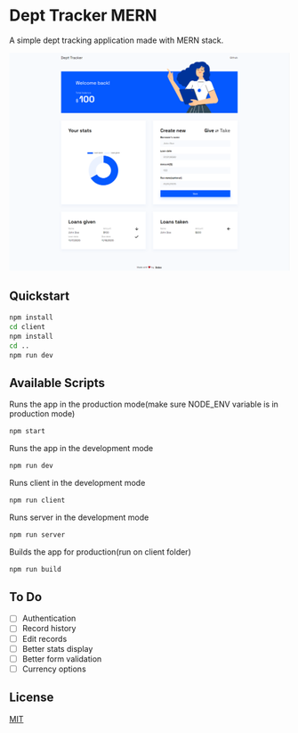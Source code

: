 # Dept Tracker MERN

A simple dept tracking application made with MERN stack.

![](https://raw.githubusercontent.com/DQampire/dept-tracker-mern/main/screenshot.png)

## Quickstart

```bash
npm install
cd client
npm install
cd ..
npm run dev
```

## Available Scripts

Runs the app in the production mode(make sure NODE_ENV variable is in production mode)
```bash
npm start
```

Runs the app in the development mode
```bash
npm run dev
```

Runs client in the development mode
```bash
npm run client
```

Runs server in the development mode
```bash
npm run server
```

Builds the app for production(run on client folder)
```bash
npm run build
```

## To Do

- [ ] Authentication
- [ ] Record history
- [ ] Edit records
- [ ] Better stats display
- [ ] Better form validation
- [ ] Currency options

## License
[MIT](https://choosealicense.com/licenses/mit/)
